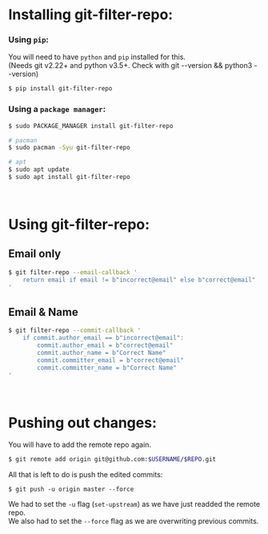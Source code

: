 # Installing git-filter-repo:

### Using `pip`:

You will need to have `python` and `pip` installed for this.\
(Needs git v2.22+ and python v3.5+. Check with git --version && python3 --version)

```bash
$ pip install git-filter-repo
```

### Using a `package manager`:

```bash
$ sudo PACKAGE_MANAGER install git-filter-repo
```

```bash
# pacman
$ sudo pacman -Syu git-filter-repo

# apt
$ sudo apt update
$ sudo apt install git-filter-repo
```

&nbsp;

# Using git-filter-repo:

## Email only

```bash
$ git filter-repo --email-callback '
    return email if email != b"incorrect@email" else b"correct@email"
'
```

## Email & Name

```bash
$ git filter-repo --commit-callback '
    if commit.author_email == b"incorrect@email":
        commit.author_email = b"correct@email"
        commit.author_name = b"Correct Name"
        commit.committer_email = b"correct@email"
        commit.committer_name = b"Correct Name"
'
```

&nbsp;

# Pushing out changes:

You will have to add the remote repo again.

```bash
$ git remote add origin git@github.com:$USERNAME/$REPO.git
```

All that is left to do is push the edited commits:

```
$ git push -u origin master --force
```

We had to set the `-u` flag (`set-upstream`) as we have just readded the remote repo.\
We also had to set the `--force` flag as we are overwriting previous commits.

